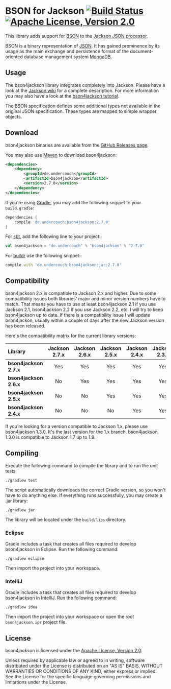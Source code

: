 # BSON for Jackson [![Build Status](https://travis-ci.org/michel-kraemer/bson4jackson.svg?branch=master)](https://travis-ci.org/michel-kraemer/bson4jackson) [![Apache License, Version 2.0](https://img.shields.io/badge/license-Apache--2.0-blue.svg)](http://www.apache.org/licenses/LICENSE-2.0)

This library adds support for [BSON](http://bsonspec.org) to the
[Jackson JSON processor](https://github.com/FasterXML/jackson).

BSON is a binary representation of [JSON](http://json.org/). It has
gained prominence by its usage as the main exchange and persistence
format of the document-oriented database management system
[MongoDB](http://www.mongodb.org).

## Usage

The bson4jackson library integrates completely into Jackson. Please have
a look at the [Jackson wiki](http://wiki.fasterxml.com/JacksonDocumentation)
for a complete description. For more information you may also have a
look at the [bson4jackson tutorial](http://www.michel-kraemer.com/binary-json-with-bson4jackson).

The BSON specification defines some additional types not available in
the original JSON specification. These types are mapped to simple
wrapper objects.

## Download

bson4jackson binaries are available from the
[GitHub Releases page](https://github.com/michel-kraemer/bson4jackson/releases>).

You may also use [Maven](http://maven.apache.org/) to download bson4jackson:

```xml
<dependencies>
    <dependency>
        <groupId>de.undercouch</groupId>
        <artifactId>bson4jackson</artifactId>
        <version>2.7.0</version>
    </dependency>
</dependencies>
```

If you're using [Gradle](http://www.gradle.org/), you may add the
following snippet to your `build.gradle`:

```gradle
dependencies {
    compile 'de.undercouch:bson4jackson:2.7.0'
}
```

For [sbt](http://code.google.com/p/simple-build-tool/),
add the following line to your project::

```sbt
val bson4jackson = "de.undercouch" % "bson4jackson" % "2.7.0"
```

For [buildr](http://buildr.apache.org/) use the following snippet::

```ruby
compile.with 'de.undercouch:bson4jackson:jar:2.7.0'
```

## Compatibility

bson4jackson 2.x is compatible to Jackson 2.x and higher. Due to some
compatibility issues both libraries' major and minor version numbers
have to match. That means you have to use at least bson4jackson 2.1
if you use Jackson 2.1, bson4jackson 2.2 if you use Jackson 2.2, etc.
I will try to keep bson4jackson up to date. If there is a compatibility
issue I will update bson4jackon, usually within a couple of days after
the new Jackson version has been released.

Here's the compatibility matrix for the current library versions:

Library                | Jackson 2.7.x | Jackson 2.6.x | Jackson 2.5.x | Jackson 2.4.x | Jackson 2.3.x
:----------------------|:-------------:|:-------------:|:-------------:|:-------------:|:-------------:
**bson4jackson 2.7.x** |      Yes      |      Yes      |      Yes      |      Yes      |      Yes
**bson4jackson 2.6.x** |      No       |      Yes      |      Yes      |      Yes      |      Yes
**bson4jackson 2.5.x** |      No       |      No       |      Yes      |      Yes      |      Yes
**bson4jackson 2.4.x** |      No       |      No       |      No       |      Yes      |      Yes

If you're looking for a version compatible to Jackson 1.x, please use
bson4jackson 1.3.0. It's the last version for the 1.x branch.
bson4jackson 1.3.0 is compatible to Jackson 1.7 up to 1.9.

## Compiling

Execute the following command to compile the library and to run the
unit tests:

    ./gradlew test

The script automatically downloads the correct Gradle version, so you
won't have to do anything else. If everything runs successfully, you
may create a .jar library:

    ./gradlew jar

The library will be located under the `build/libs` directory.

### Eclipse

Gradle includes a task that creates all files required to develop
bson4jackson in Eclipse. Run the following command:

    ./gradlew eclipse

Then import the project into your workspace.

### IntelliJ

Gradle includes a task that creates all files required to develop
bson4jackson in IntelliJ. Run the following command:

    ./gradlew idea

Then import the project into your workspace or open the root `bson4jackson.ipr`
project file.

## License

bson4jackson is licensed under the
[Apache License, Version 2.0](http://www.apache.org/licenses/LICENSE-2.0).

Unless required by applicable law or agreed to in writing, software
distributed under the License is distributed on an "AS IS" BASIS,
WITHOUT WARRANTIES OR CONDITIONS OF ANY KIND, either express or implied.
See the License for the specific language governing permissions and
limitations under the License.
